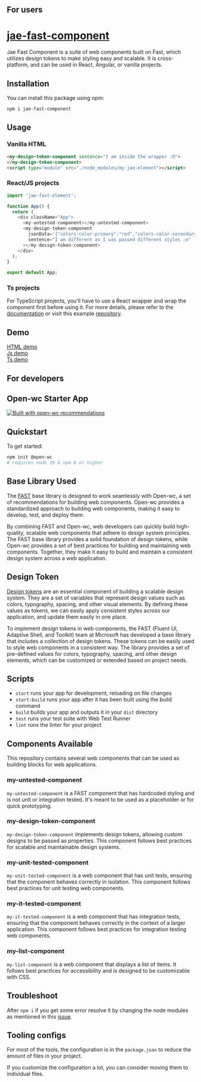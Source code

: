 ## For users 

# [jae-fast-component](https://www.npmjs.com/package/jae-fast-element)

Jae Fast Component is a suite of web components built on Fast, which utilizes design tokens to make styling easy and scalable. It is cross-platform, and can be used in React, Angular, or vanilla projects.

## Installation

You can install this package using npm:

```
npm i jae-fast-component
```


## Usage

### Vanilla HTML

```html
<my-design-token-component sentence="I am inside the wrapper :O">
</my-design-token-component>
<script type="module" src="./node_modules/my-jae-element"></script>
```

### React/JS projects
```js
import 'jae-fast-element';

function App() {
  return (
    <div className="App">
      <my-untested-component></my-untested-component>
      <my-design-token-component
        jsonData='{"colors-color-primary":"red","colors-color-secondary":"red"}'
        sentence="I am different as I was passed different styles :o"
      ></my-design-token-component>
    </div>
  );
}

export default App;
```
### Ts projects

For TypeScript projects, you'll have to use a React wrapper and wrap the component first before using it. For more details, please refer to the [documentation](https://www.fast.design/docs/integrations/react/) or visit this example [repository](https://github.com/JaeAeich/Ts-demo).

## Demo

[HTML demo](https://github.com/JaeAeich/HTML-example)\
[Js demo](https://github.com/JaeAeich/Js-demo)\
[Ts demo](https://github.com/JaeAeich/Ts-demo)



## For developers
## Open-wc Starter App

[![Built with open-wc recommendations](https://img.shields.io/badge/built%20with-open--wc-blue.svg)](https://github.com/open-wc)

## Quickstart

To get started:

```sh
npm init @open-wc
# requires node 10 & npm 6 or higher
```

## Base Library Used 
The [FAST](https://www.fast.design) base library is designed to work seamlessly with Open-wc, a set of recommendations for building web components. Open-wc provides a standardized approach to building web components, making it easy to develop, test, and deploy them.

By combining FAST and Open-wc, web developers can quickly build high-quality, scalable web components that adhere to design system principles. The FAST base library provides a solid foundation of design tokens, while Open-wc provides a set of best practices for building and maintaining web components. Together, they make it easy to build and maintain a consistent design system across a web application.

## Design Token 
[Design tokens](https://www.fast.design/docs/design-systems/design-tokens) are an essential component of building a scalable design system. They are a set of variables that represent design values such as colors, typography, spacing, and other visual elements. By defining these values as tokens, we can easily apply consistent styles across our application, and update them easily in one place.

To implement design tokens in web components, the FAST (Fluent UI, Adaptive Shell, and Toolkit) team at Microsoft has developed a base library that includes a collection of design tokens. These tokens can be easily used to style web components in a consistent way. The library provides a set of pre-defined values for colors, typography, spacing, and other design elements, which can be customized or extended based on project needs.
## Scripts

- `start` runs your app for development, reloading on file changes
- `start:build` runs your app after it has been built using the build command
- `build` builds your app and outputs it in your `dist` directory
- `test` runs your test suite with Web Test Runner
- `lint` runs the linter for your project

## Components Available 


This repository contains several web components that can be used as building blocks for web applications.

### my-untested-component

`my-untested-component` is a FAST component that has hardcoded styling and is not unit or integration tested. It's meant to be used as a placeholder or for quick prototyping.

### my-design-token-component

`my-design-token-component` implements design tokens, allowing custom designs to be passed as properties. This component follows best practices for scalable and maintainable design systems.

### my-unit-tested-component

`my-unit-tested-component` is a web component that has unit tests, ensuring that the component behaves correctly in isolation. This component follows best practices for unit testing web components.

### my-it-tested-component

`my-it-tested-component` is a web component that has integration tests, ensuring that the component behaves correctly in the context of a larger application. This component follows best practices for integration testing web components.

### my-list-component

`my-list-component` is a web component that displays a list of items. It follows best practices for accessibility and is designed to be customizable with CSS.

## Troubleshoot
After ` npm i ` if you get some error resolve it by changing the node modules as mentioned in this [issue](https://github.com/microsoft/fast/issues/6602). 

## Tooling configs

For most of the tools, the configuration is in the `package.json` to reduce the amount of files in your project.

If you customize the configuration a lot, you can consider moving them to individual files.
